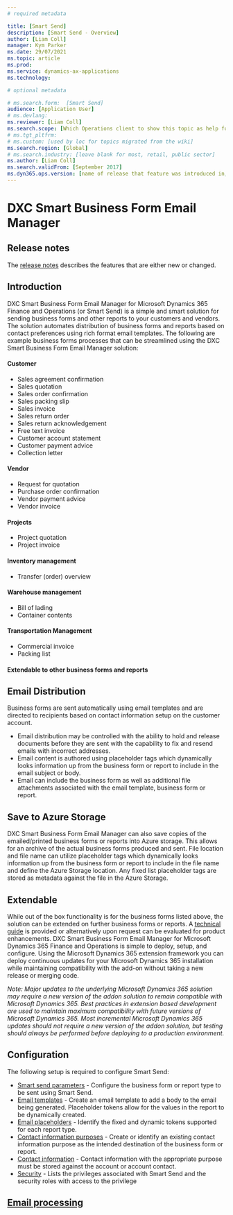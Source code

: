 ```yaml
---
# required metadata

title: [Smart Send]
description: [Smart Send - Overview]
author: [Liam Coll]
manager: Kym Parker
ms.date: 29/07/2021
ms.topic: article
ms.prod: 
ms.service: dynamics-ax-applications
ms.technology: 

# optional metadata

# ms.search.form:  [Smart Send]
audience: [Application User]
# ms.devlang: 
ms.reviewer: [Liam Coll]
ms.search.scope: [Which Operations client to show this topic as help for, to be set by content strategist, see list here: https://microsoft.sharepoint.com/teams/DynDoc/_layouts/15/WopiFrame.aspx?sourcedoc={23419e1c-eb64-42e9-aa9b-79875b428718}&action=edit&wd=target%28Core%20Dynamics%20AX%20CP%20requirements%2Eone%7C4CC185C0%2DEFAA%2D42CD%2D94B9%2D8F2A45E7F61A%2FVersions%20list%20for%20docs%20topics%7CC14BE630%2D5151%2D49D6%2D8305%2D554B5084593C%2F%29]
# ms.tgt_pltfrm: 
# ms.custom: [used by loc for topics migrated from the wiki]
ms.search.region: [Global]
# ms.search.industry: [leave blank for most, retail, public sector]
ms.author: [Liam Coll]
ms.search.validFrom: [September 2017]
ms.dyn365.ops.version: [name of release that feature was introduced in, see list here: https://microsoft.sharepoint.com/teams/DynDoc/_layouts/15/WopiFrame.aspx?sourcedoc={23419e1c-eb64-42e9-aa9b-79875b428718}&action=edit&wd=target%28Core%20Dynamics%20AX%20CP%20requirements%2Eone%7C4CC185C0%2DEFAA%2D42CD%2D94B9%2D8F2A45E7F61A%2FVersions%20list%20for%20docs%20topics%7CC14BE630%2D5151%2D49D6%2D8305%2D554B5084593C%2F%29]
---
```


# DXC Smart Business Form Email Manager

## Release notes
The [release notes](Release-notes.md) describes the features that are either new or changed. 

## Introduction
DXC Smart Business Form Email Manager for Microsoft Dynamics 365 Finance and Operations (or Smart Send) is a simple and smart solution for sending business forms and other reports to your customers and vendors. The solution automates distribution of business forms and reports based on contact preferences using rich format email templates. The following are example business forms processes that can be streamlined using the DXC Smart Business Form Email Manager solution:

#### Customer
* Sales agreement confirmation
* Sales quotation
*	Sales order confirmation
*	Sales packing slip
*	Sales invoice
*	Sales return order
*	Sales return acknowledgement
*	Free text invoice
*	Customer account statement
*	Customer payment advice
*	Collection letter

#### Vendor
*	Request for quotation
*	Purchase order confirmation
*	Vendor payment advice
*	Vendor invoice

#### Projects
*	Project quotation
*	Project invoice

#### Inventory management
*	Transfer (order) overview

#### Warehouse management
* Bill of lading
*	Container contents

#### Transportation Management 
*	Commercial invoice
*	Packing list

####	Extendable to other business forms and reports

## Email Distribution
Business forms are sent automatically using email templates and are directed to recipients based on contact information setup on the customer account. 
* Email distribution may be controlled with the ability to hold and release documents before they are sent with the capability to fix and resend emails with incorrect addresses. 
* Email content is authored using placeholder tags which dynamically looks information up from the business form or report to include in the email subject or body. 
* Email can include the business form as well as additional file attachments associated with the email template, business form or report.

## Save to Azure Storage
DXC Smart Business Form Email Manager can also save copies of the emailed/printed business forms or reports into Azure storage. This allows for an archive of the actual business forms produced and sent. File location and file name can utilize placeholder tags which dynamically looks information up from the business form or report to include in the file name and define the Azure Storage location. Any fixed list placeholder tags are stored as metadata against the file in the Azure Storage.

## Extendable
While out of the box functionality is for the business forms listed above, the solution can be extended on further business forms or reports. A [technical guide](TECHNICAL-GUIDE/Technical-guide.md) is provided or alternatively upon request can be evaluated for product enhancements.
DXC Smart Business Form Email Manager for Microsoft Dynamics 365 Finance and Operations is simple to deploy, setup, and configure. Using the Microsoft Dynamics 365 extension framework you can deploy continuous updates for your Microsoft Dynamics 365 installation while maintaining compatibility with the add-on without taking a new release or merging code.

*Note: Major updates to the underlying Microsoft Dynamics 365 solution may require a new version of the addon solution to remain compatible with Microsoft Dynamics 365. Best practices in extension based development are used to maintain maximum compatibility with future versions of Microsoft Dynamics 365. Most incremental Microsoft Dynamics 365 updates should not require a new version of the addon solution, but testing should always be performed before deploying to a production environment.*

## Configuration

The following setup is required to configure Smart Send:
- [Smart send parameters](CONFIGURATION/Parameters.md) - Configure the business form or report type to be sent using Smart Send.
- [Email templates](CONFIGURATION/Email-template.md) - Create an email template to add a body to the email being generated. Placeholder tokens allow for the values in the report to be dynamically created.
- [Email placeholders](CONFIGURATION/Email_placeholder.md) - Identify the fixed and dynamic tokens supported for each report type.
- [Contact information purposes](CONFIGURATION/Address-and-contact-information-purpose.md) - Create or identify an existing contact information purpose as the intended destination of the business form or report.
- [Contact information](CONFIGURATION/Contact-information.md) - Contact information with the appropriate purpose must be stored against the account or account contact.
- [Security](CONFIGURATION/Security.md) - Lists the privileges associated with Smart Send and the security roles with access to the privilege

## [Email processing](PROCESSES/Email-processing.md)
